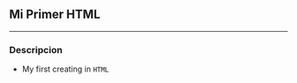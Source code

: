 <!-- HEADINGS -->

## Mi Primer HTML
---

### Descripcion 

- My first creating in `HTML` 











